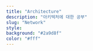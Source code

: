 ```yaml
---
title: "Architecture"
description: "아키텍처에 대한 공부"
slug: "Network"
style:
background: "#2a9d8f"
color: "#fff"
---
```

